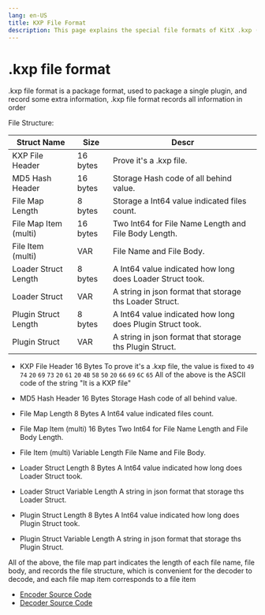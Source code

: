 ```yaml
---
lang: en-US
title: KXP File Format
description: This page explains the special file formats of KitX .kxp (KitX Extensions Package)
---
```


# .kxp file format
.kxp file format is a package format, used to package a single plugin, and record some extra information, .kxp file format records all information in order

File Structure:

| Struct Name           | Size     | Descr                                                     |
|-----------------------|----------|-----------------------------------------------------------|
| KXP File Header       | 16 bytes | Prove it's a .kxp file.                                   |
| MD5 Hash Header       | 16 bytes | Storage Hash code of all behind value.                    |
| File Map Length       | 8 bytes  | Storage a Int64 value indicated files count.              |
| File Map Item (multi) | 16 bytes | Two Int64 for File Name Length and File Body Length.      |
| File Item (multi)     | VAR      | File Name and File Body.                                  |
| Loader Struct Length  | 8 bytes  | A Int64 value indicated how long does Loader Struct took. |
| Loader Struct         | VAR      | A string in json format that storage ths Loader Struct.   |
| Plugin Struct Length  | 8 bytes  | A Int64 value indicated how long does Plugin Struct took. |
| Plugin Struct         | VAR      | A string in json format that storage ths Plugin Struct.   |

* KXP File Header
    16 Bytes
    To prove it's a .kxp file, the value is fixed to `49` `74` `20` `69` `73` `20` `61` `20` `4B` `58` `50` `20` `66` `69` `6C` `65`
    All of the above is the ASCII code of the string "It is a KXP file"

* MD5 Hash Header
    16 Bytes
    Storage Hash code of all behind value.

* File Map Length
    8 Bytes
    A Int64 value indicated files count.

* File Map Item (multi)
    16 Bytes
    Two Int64 for File Name Length and File Body Length.

* File Item (multi)
    Variable Length
    File Name and File Body.

* Loader Struct Length
    8 Bytes
    A Int64 value indicated how long does Loader Struct took.

* Loader Struct
    Variable Length
    A string in json format that storage ths Loader Struct.

* Plugin Struct Length
    8 Bytes
    A Int64 value indicated how long does Plugin Struct took.

* Plugin Struct
    Variable Length
    A string in json format that storage ths Plugin Struct.

All of the above, the file map part indicates the length of each file name, file body, and records the file structure, which is convenient for the decoder to decode, and each file map item corresponds to a file item

* [Encoder Source Code](https://github.com/Crequency/KitX-File-Format-Helper/blob/main/KitX.KXP.Helper/Encoder.cs)
* [Decoder Source Code](https://github.com/Crequency/KitX-File-Format-Helper/blob/main/KitX.KXP.Helper/Decoder.cs)
